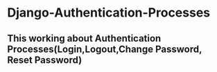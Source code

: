 # Django-Authentication-Processes

## This working about Authentication Processes(Login,Logout,Change Password, Reset Password)
